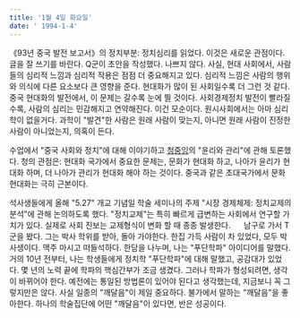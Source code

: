 ```yaml
---
title: '1월 4일 화요일'
date: ' 1994-1-4'
---
```

《93년 중국 발전 보고서》의 정치부분: 정치심리를 읽었다. 이것은 새로운 관점이다. 글을 잘 쓰기를 바란다. Q군이 초안을 작성했다. 나쁘지 않다. 사실, 현대 사회에서, 사람들의 심리적 느낌과 심리적 작용은 점점 더 중요해지고 있다. 심리적 느낌은 사람의 행위와 의식에 다른 요소보다 큰 영향을 준다. 현대화가 많이 된 사회일수록 더 그런 것 같다. 중국 현대화의 발전에서, 이 문제는 갈수록 눈에 띌 것이다. 사회경제정치 발전이 빨라질 수록, 사람의 심리는 민감해지고 연약해진다. 이건 모순이다. 원시사회에서는 아마 심리학이 없을거다. 과학이 "발견"한 사람은 원래 사람이 맞는지, 아니면 원래 사람이 진정한 사람이 아니었는지, 의혹이 든다.

수업에서 "중국 사회와 정치"에 대해 이야기하고 [청중잉](https://zh.wikipedia.org/wiki/%E6%88%90%E4%B8%AD%E8%8B%B1 "Wikipedia")의 "윤리와 관리"에 관해 토론했다. 청의 관점은: 현대화 국가에서 중요한 문제는, 문화가 현대화 하고, 나아가 윤리가 현대화 하며, 더 나아가 관리가 현대화 해야 하는 것이다. 중국과 같은 초대국가에서 문화 현대화는 극히 근본이다.

석사생들에게 올해 "5.27" 개교 기념일 학술 세미나의 주제 "시장 경제체제: 정치교제의 분석"에 관해 논의하도록 했다. "정치교제"는 특히 빠르게 급변하는 사회에서 연구할 가치가 있다. 실제로 사회 진보는 교제형식이 변화 할 때 종종 발생한다.
    
남구로 가서 T군을 봤다. 그는 박사 학위를 받아, 돌아 가야한다. 한집 가득 사람이 차 있었다, 모두 박사생이다. 맥주 마시고 떠들석하다. 한담을 나누며, 나는 "푸단학파" 아이디어를 말했다. 거의 10년 전부터, 나는 학생들에게 정치학 "푸단학파"에 대해 말했고, 공감대가 있었다. 몇 년의 노력 끝에 학파의 핵심간부가 조금 생겼다. 그러나 학파가 형성되려면, 생각이 바뀌어야 한다. 예전에는 통일된 방법론이 있어야 된다고 생각했는데, 지금보니 꼭 그렇지만은 않다. 사실 일종의 "깨달음"이 제일 중요하다. 불가에서 말하는 "깨달음"을 좋아한다. 하나의 학술집단에 어떤 "깨달음"이 있다면, 반은 성공이다.
